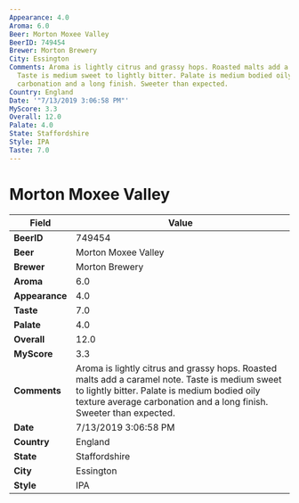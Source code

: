 ```yaml
---
Appearance: 4.0
Aroma: 6.0
Beer: Morton Moxee Valley
BeerID: 749454
Brewer: Morton Brewery
City: Essington
Comments: Aroma is lightly citrus and grassy hops. Roasted malts add a caramel note.
  Taste is medium sweet to lightly bitter. Palate is medium bodied oily texture average
  carbonation and a long finish. Sweeter than expected.
Country: England
Date: '"7/13/2019 3:06:58 PM"'
MyScore: 3.3
Overall: 12.0
Palate: 4.0
State: Staffordshire
Style: IPA
Taste: 7.0
---
```


# Morton Moxee Valley

| Field         | Value |
|---------------|-------|
| **BeerID** | 749454 |
| **Beer** | Morton Moxee Valley |
| **Brewer** | Morton Brewery |
| **Aroma** | 6.0 |
| **Appearance** | 4.0 |
| **Taste** | 7.0 |
| **Palate** | 4.0 |
| **Overall** | 12.0 |
| **MyScore** | 3.3 |
| **Comments** | Aroma is lightly citrus and grassy hops. Roasted malts add a caramel note. Taste is medium sweet to lightly bitter. Palate is medium bodied oily texture average carbonation and a long finish. Sweeter than expected. |
| **Date** | 7/13/2019 3:06:58 PM |
| **Country** | England |
| **State** | Staffordshire |
| **City** | Essington |
| **Style** | IPA |
